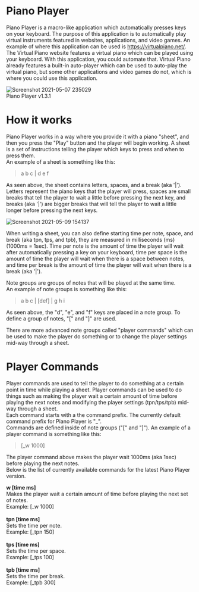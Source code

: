 # Piano Player
Piano Player is a macro-like application which automatically presses keys on your keyboard. The purpose of this application is to automatically play virtual instruments featured in websites, applications, and video games. An example of where this application can be used is https://virtualpiano.net/. The Virtual Piano website features a virtual piano which can be played using your keyboard. With this application, you could automate that. Virtual Piano already features a built-in auto-player which can be used to auto-play the virtual piano, but some other applications and video games do not, which is where you could use this application.

![Screenshot 2021-05-07 235029](https://user-images.githubusercontent.com/66475965/117512006-0d1b2900-af8f-11eb-81a7-87be5e19fac5.png)</br>
Piano Player v1.3.1

# How it works
Piano Player works in a way where you provide it with a piano "sheet", and then you press the "Play" button and the player will begin working. A sheet is a set of instructions telling the player which keys to press and when to press them.</br>
An example of a sheet is something like this:</br>

>a b c | d e f</br>

As seen above, the sheet contains letters, spaces, and a break (aka '|'). Letters represent the piano keys that the player will press, spaces are small breaks that tell the player to wait a little before pressing the next key, and breaks (aka '|') are bigger breaks that will tell the player to wait a little longer before pressing the next keys.

![Screenshot 2021-05-09 154137](https://user-images.githubusercontent.com/66475965/117574383-16b2a700-b0dd-11eb-96b8-d93877727756.png)

When writing a sheet, you can also define starting time per note, space, and break (aka tpn, tps, and tpb), they are measured in milliseconds (ms) (1000ms = 1sec). Time per note is the amount of time the player will wait after automatically pressing a key on your keyboard, time per space is the amount of time the player will wait when there is a space between notes, and time per break is the amount of time the player will wait when there is a break (aka '|').

Note groups are groups of notes that will be played at the same time.</br>
An example of note groups is something like this:</br>

>a b c | \[def\] | g h i</br>

As seen above, the "d", "e", and "f" keys are placed in a note group. To define a group of notes, "\[" and "\]" are used.

There are more advanced note groups called "player commands" which can be used to make the player do something or to change the player settings mid-way through a sheet.

# Player Commands
Player commands are used to tell the player to do something at a certain point in time while playing a sheet. Player commands can be used to do things such as making the player wait a certain amount of time before playing the next notes and modifying the player settings (tpn/tps/tpb) mid-way through a sheet.</br>
Each command starts with a the command prefix. The currently default command prefix for Piano Player is \"\_\".</br>
Commands are defined inside of note groups ("\[" and "\]"). An example of a player command is something like this:

> \[\_w 1000\]</br>

The player command above makes the player wait 1000ms (aka 1sec) before playing the next notes.</br>
Below is the list of currently available commands for the latest Piano Player version.</br>

<b>w [time ms]</b></br>
Makes the player wait a certain amount of time before playing the next set of notes.</br>
Example: \[\_w 1000\]</br>
</br>
<b>tpn [time ms]</b></br>
Sets the time per note.</br>
Example: \[\_tpn 150\]</br>
</br>
<b>tps [time ms]</b></br>
Sets the time per space.</br>
Example: \[\_tps 100\]</br>
</br>
<b>tpb [time ms]</b></br>
Sets the time per break.</br>
Example: \[\_tpb 300\]</br>
</br>
